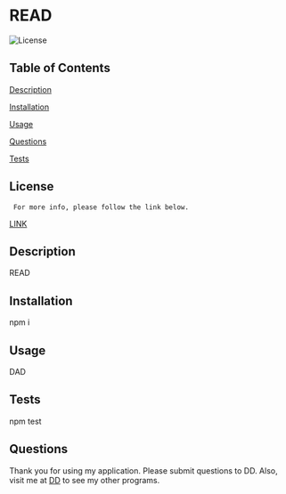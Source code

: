 

# READ
![License](https://img.shields.io/badge/License-ISC-blue.svg)


## Table of Contents  
[Description](#description)
  
[Installation](#installation)
  
[Usage](#usage)
  
[Questions](#questions)
  
[Tests](#tests)
    

  ## License 
     For more info, please follow the link below.
  [LINK](https://opensource.org/licenses/ISC)

  ## Description

  READ

  ## Installation

  npm i

  ## Usage

  DAD

  ## Tests

  npm test

  ## Questions

  Thank you for using my application.  Please submit questions to DD.  Also, visit me at 
    [DD](https://github.com/DD/) to see my other programs.

